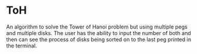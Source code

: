 # ToH
An algorithm to solve the Tower of Hanoi problem but using multiple pegs and multiple disks. The user has the ability to input the number of both and then can see the process of disks being sorted on to the last peg printed in the terminal.
